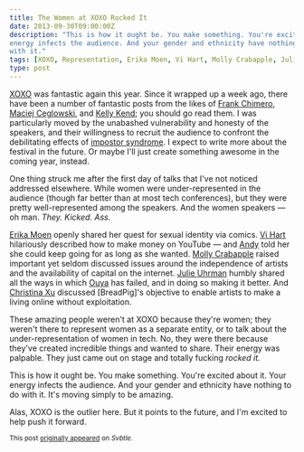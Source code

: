 ```yaml
---
title: The Women at XOXO Rocked It
date: 2013-09-30T09:00:00Z
description: "This is how it ought be. You make something. You're excited about it. Your
energy infects the audience. And your gender and ethnicity have nothing to do
with it."
tags: [XOXO, Representation, Erika Moen, Vi Hart, Molly Crabapple, Julie Uhrman, Christina Xu, Love]
type: post
---
```


[XOXO] was fantastic again this year. Since it wrapped up a week ago, there have
been a number of fantastic posts from the likes of [Frank Chimero],
[Maciej Ceglowski], and [Kelly Kend]; you should go read them. I was
particularly moved by the unabashed vulnerability and honesty of the speakers,
and their willingness to recruit the audience to confront the debilitating
effects of [impostor syndrome]. I expect to write more about the festival in the
future. Or maybe I'll just create something awesome in the coming year, instead.

One thing struck me after the first day of talks that I've not noticed addressed
elsewhere. While women were under-represented in the audience (though far better
than at most tech conferences), but they were pretty well-represented among the
speakers. And the women speakers — oh man. *They. Kicked. Ass.*

[Erika Moen] openly shared her quest for sexual identity via comics. [Vi Hart]
hilariously described how to make money on YouTube — and [Andy] told her she
could keep going for as long as she wanted. [Molly Crabapple] raised important
yet seldom discussed issues around the independence of artists and the
availability of capital on the internet. [Julie Uhrman] humbly shared all the
ways in which [Ouya] has failed, and in doing so making it better. And
[Christina Xu] discussed [BreadPig]'s objective to enable artists to make a
living online without exploitation.

These amazing people weren't at XOXO because they're women; they weren't there
to represent women as a separate entity, or to talk about the
under-representation of women in tech. No, they were there because they've
created incredible things and wanted to share. Their energy was palpable. They
just came out on stage and totally fucking *rocked it.*

This is how it ought be. You make something. You're excited about it. Your
energy infects the audience. And your gender and ethnicity have nothing to do
with it. It's moving simply to be amazing.

Alas, XOXO is the outlier here. But it points to the future, and I'm excited to
help push it forward.

<small>This post [originally appeared] on *Svbtle.*</small>

  [XOXO]: http://xoxofest.com/
  [Frank Chimero]: https://frankchimero.com/blog/2013/the-inferno-of-independence/
  [Maciej Ceglowski]: https://blog.pinboard.in/2013/09/xoxo_talk_notes/
  [Kelly Kend]: https://medium.com/xoxo-festival/626deff2e75e
  [impostor syndrome]: http://en.wikipedia.org/wiki/Impostor_syndrome
  [Vi Hart]: http://www.youtube.com/user/Vihart
  [Erika Moen]: http://www.erikamoen.com
  [Molly Crabapple]: http://mollycrabapple.com/
  [Julie Uhrman]: https://twitter.com/juhrman
  [Christina Xu]: https://twitter.com/xuhulk
  [Andy]: http://waxy.org/
  [Ouya]: https://www.ouya.tv/
  [originally appeared]: https://theory.svbtle.com/the-xoxo-women-rocked-it

